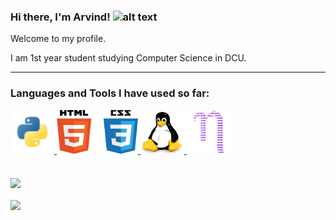 <h3><p><b>Hi there, I'm Arvind!</b>
<img src="https://media.tenor.com/images/30169e4a670daf12443df7d2dd140176/tenor.gif" alt="alt text" width="30px" height="30px"></p></h3>
Welcome to my profile. </p>
<p> I am 1st year student studying Computer Science in DCU. </p>
<hr size="30">

<h3><p>Languages and Tools I have used so far:</p></h3>
<div>
<a href="https://www.python.org/">
<img src="https://raw.githubusercontent.com/github/explore/80688e429a7d4ef2fca1e82350fe8e3517d3494d/topics/python/python.png" alt="alt text" width="70px" height="70px" />
<a href="https://www.w3schools.com/html/">
<img src="https://github.com/rawata2/images/blob/main/html%20css.png" alt="alt text" width="130px" height="70px" />
<a href="https://www.linux.org/">
<img src="https://github.com/rawata2/images/blob/main/linux.png" alt="alt text" width="70px" height="70px" />
<a href="https://www.nano-editor.org/">
<img src="https://github.com/rawata2/images/blob/main/nano.png" alt="alt text" width="70px" height="70px" />
</div>
<br>
<br>
<img align="center" src="https://github-readme-streak-stats.herokuapp.com/?user=rawata2&theme=algolia" />
<br>
<br>
<img align="center" src="https://github-readme-stats.vercel.app/api?username=rawata2&theme=algolia" />
 <!-- username=rawata2&show_icons=true&title_color=fff&icon_color=79ff97&text_color=9f9f9f&bg_color=151515&count_private=true" /> -->
 
